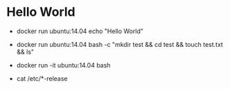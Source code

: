 # Hello World
  * docker run ubuntu:14.04 echo "Hello World"

  <!-- 複合指令：創建 test 資料夾在根目錄底下，並建立一個 test.txt 檔案且用 ls 秀出  -->
  * docker run ubuntu:14.04 bash -c "mkdir test && cd test && touch test.txt && ls"

  * docker run -it  ubuntu:14.04 bash

  <!-- 查看 Linux 發行版本 -->
  * cat /etc/*-release

